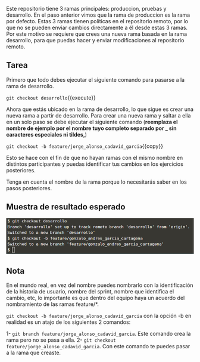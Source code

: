 Este repositorio tiene 3 ramas principales: produccion, pruebas y desarrollo. En el paso anterior vimos que la rama de produccion es la rama por defecto. Estas 3 ramas tienen políticas en el repositorio remoto, por lo que no se pueden enviar cambios directamente a él desde estas 3 ramas. Por este motivo se requiere que crees una nueva rama basada en la rama desarrollo, para que puedas hacer y enviar modificaciones al repositorio remoto.

## Tarea

Primero que todo debes ejecutar el siguiente comando para pasarse a la rama de desarrollo.

`git checkout desarrollo`{{execute}}

Ahora que estás ubicado en la rama de desarrollo, lo que sigue es crear una nueva rama a partir de desarrollo. Para crear una nueva rama y saltar a ella en un solo paso se debe ejecutar el siguiente comando (**reemplaza el nombre de ejemplo por el nombre tuyo completo separado por \_ sin caracteres especiales ni tildes,**) 

`git checkout -b feature/jorge_alonso_cadavid_garcia`{{copy}} 

Esto se hace con el fin de que no hayan ramas con el mismo nombre en distintos participantes y puedas identificar tus cambios en los ejercicios posteriores.
 
Tenga en cuenta el nombre de la rama porque lo necesitarás saber en los pasos posteriores.

## Muestra de resultado esperado

![Resultado esperado](./assets/5.png)

## Nota

En el mundo real, en vez del nombre puedes nombrarlo con la identificación de la historia de usuario, nombre del sprint, nombre que identifica el cambio, etc, lo importante es que dentro del equipo haya un acuerdo del nombramiento de las ramas feature/*.

`git checkout -b feature/jorge_alonso_cadavid_garcia` con la opción -b en realidad es un atajo de los siguientes 2 comandos:

1- `git branch feature/jorge_alonso_cadavid_garcia`. Este comando crea la rama pero no se pasa a ella.
2- `git checkout feature/jorge_alonso_cadavid_garcia`. Con este comando te puedes pasar a la rama que creaste.